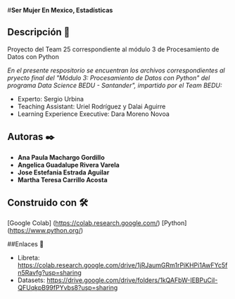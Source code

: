 #**Ser Mujer En Mexico, Estadísticas**

## Descripción 🔖
Proyecto del Team 25 correspondiente al módulo 3 de Procesamiento de Datos con Python

_En el presente respositorio se encuentran los archivos correspondientes al pryecto final del "Módulo 3: Procesamiento de Datos con Python" del programa Data Science BEDU - Santander", impartido por el Team BEDU:_
 * Experto: Sergio Urbina
 * Teaching Assistant: Uriel Rodríguez y Dalai Aguirre
 * Learning Experience Executive: Dara Moreno Novoa


## Autoras ✒️

 * **Ana Paula Machargo Gordillo**
 * **Angelica Guadalupe Rivera Varela**
 * **Jose Estefania Estrada Aguilar**
 * **Martha Teresa Carrillo Acosta**

## Construido con 🛠️

[Google Colab] (https://colab.research.google.com/)
[Python] (https://www.python.org/)

##Enlaces 🔗
* Libreta: https://colab.research.google.com/drive/1jRJaumGRm1rPiKHPi1AwFYc5fn5Ravfg?usp=sharing
* Datasets: https://drive.google.com/drive/folders/1kQAFbW-IEBPuCiI-QFUqkpB99fPYvbs8?usp=sharing
